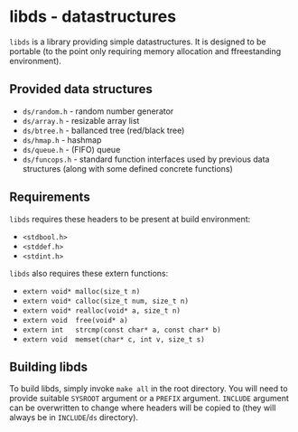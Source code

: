 # libds - datastructures

`libds` is a library providing simple datastructures. It is designed to be portable (to the point only
requiring memory allocation and ffreestanding environment).

## Provided data structures
* `ds/random.h` - random number generator
* `ds/array.h` - resizable array list
* `ds/btree.h` - ballanced tree (red/black tree)
* `ds/hmap.h` - hashmap 
* `ds/queue.h` - (FIFO) queue
* `ds/funcops.h` - standard function interfaces used by previous data structures (along with some defined concrete functions) 

## Requirements 

`libds` requires these headers to be present at build environment:

* `<stdbool.h>`
* `<stddef.h>`
* `<stdint.h>`

`libds` also requires these extern functions:

* `extern void* malloc(size_t n)`
* `extern void* calloc(size_t num, size_t n)`
* `extern void* realloc(void* a, size_t n)`
* `extern void  free(void* a)`
* `extern int   strcmp(const char* a, const char* b)`
* `extern void  memset(char* c, int v, size_t s)`

## Building libds

To build libds, simply invoke `make all` in the root directory. You will need to provide suitable `SYSROOT` argument or a `PREFIX` argument. `INCLUDE` argument can be overwritten to change where headers will be copied to (they will always be in `INCLUDE`/`ds` directory).